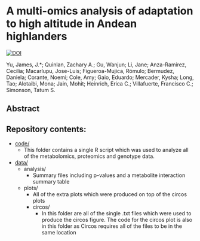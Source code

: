 # A multi-omics analysis of adaptation to high altitude in Andean highlanders
[![DOI](https://zenodo.org/badge/803057291.svg)](https://zenodo.org/doi/10.5281/zenodo.11218439)

Yu, James, J.*; Quinlan, Zachary A.; Gu, Wanjun; Li, Jane; Anza-Ramirez, Cecilia;
Macarlupu, Jose-Luis; Figueroa-Mujica, Rómulo; Bermudez, Daniela; Corante, Noemi; Cole,
Amy; Gaio, Eduardo; Mercader, Kysha; Long, Tao; Alotaibi, Mona; Jain, Mohit; Heinrich, Erica
C.; Villafuerte, Francisco C.; Simonson, Tatum S.


## Abstract


## Repository contents:
- [code/](https://github.com/Zquinlan/yuMultiomicAnalysis2024/tree/main/code)
  - This folder contains a single R script which was used to analyze all of the metabolomics, proteomics and genotype data.
- [data/](https://github.com/Zquinlan/yuMultiomicAnalysis2024/tree/main/code)
  - analysis/
    - Summary files including p-values and a metabolite interaction summary table
  - plots/
    - All of the extra plots which were produced on top of the circos plots
    - circos/
      - In this folder are all of the single .txt files which were used to produce the circos figure. The code for the circos plot is also in this folder as Circos requires all of the files to be in the same location
